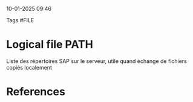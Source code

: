 10-01-2025 09:46

Tags #FILE

# Logical file PATH

Liste des répertoires SAP sur le serveur, utile quand échange de fichiers copiés localement

# References